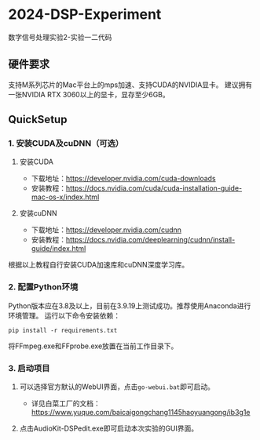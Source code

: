 # 2024-DSP-Experiment
数字信号处理实验2-实验一二代码

## 硬件要求
支持M系列芯片的Mac平台上的mps加速、支持CUDA的NVIDIA显卡。
建议拥有一张NVIDIA RTX 3060以上的显卡，显存至少6GB。

## QuickSetup
### 1. 安装CUDA及cuDNN（可选）
1. 安装CUDA
   - 下载地址：https://developer.nvidia.com/cuda-downloads
   - 安装教程：https://docs.nvidia.com/cuda/cuda-installation-guide-mac-os-x/index.html

2. 安装cuDNN
    - 下载地址：https://developer.nvidia.com/cudnn
    - 安装教程：https://docs.nvidia.com/deeplearning/cudnn/install-guide/index.html

根据以上教程自行安装CUDA加速库和cuDNN深度学习库。

### 2. 配置Python环境
Python版本应在3.8及以上，目前在3.9.19上测试成功。推荐使用Anaconda进行环境管理。
运行以下命令安装依赖：
```shell
pip install -r requirements.txt
```

将FFmpeg.exe和FFprobe.exe放置在当前工作目录下。

### 3. 启动项目
1. 可以选择官方默认的WebUI界面，点击`go-webui.bat`即可启动。
    - 详见白菜工厂的文档：https://www.yuque.com/baicaigongchang1145haoyuangong/ib3g1e

2. 点击AudioKit-DSPedit.exe即可启动本次实验的GUI界面。